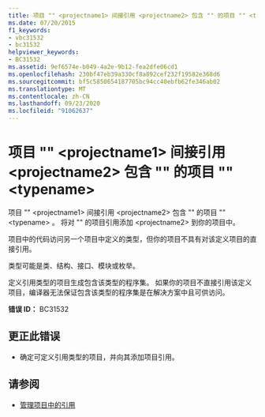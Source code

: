 ```yaml
---
title: 项目 "" <projectname1> 间接引用 <projectname2> 包含 "" 的项目 "" <typename>
ms.date: 07/20/2015
f1_keywords:
- vbc31532
- bc31532
helpviewer_keywords:
- BC31532
ms.assetid: 9ef6574e-b049-4a2e-9b12-fea2dfe06cd1
ms.openlocfilehash: 230bf47eb39a330cf8a892cef232f19582e368d6
ms.sourcegitcommit: bf5c5850654187705bc94cc40ebfb62fe346ab02
ms.translationtype: MT
ms.contentlocale: zh-CN
ms.lasthandoff: 09/23/2020
ms.locfileid: "91062637"
---
```

# <a name="project-projectname1-makes-an-indirect-reference-to-project-projectname2-which-contains-typename"></a>项目 "" \<projectname1> 间接引用 \<projectname2> 包含 "" 的项目 "" \<typename>

项目 "" \<projectname1> 间接引用 \<projectname2> 包含 "" 的项目 "" \<typename> 。 将对 "" 的项目引用添加 \<projectname2> 到你的项目中。  
  
 项目中的代码访问另一个项目中定义的类型，但你的项目不具有对该定义项目的直接引用。  
  
 类型可能是类、结构、接口、模块或枚举。  
  
 定义引用类型的项目生成包含该类型的程序集。 如果你的项目不直接引用该定义项目，编译器无法保证包含该类型的程序集是在解决方案中且可供访问。  
  
 **错误 ID：** BC31532  
  
## <a name="to-correct-this-error"></a>更正此错误  
  
- 确定可定义引用类型的项目，并向其添加项目引用。  
  
## <a name="see-also"></a>请参阅

- [管理项目中的引用](/visualstudio/ide/managing-references-in-a-project)
